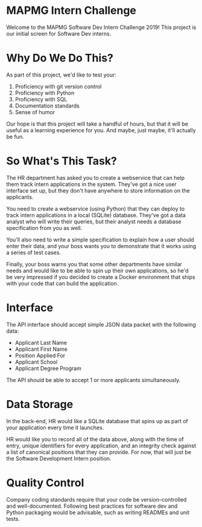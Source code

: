 # MAPMG Intern Challenge

Welcome to the MAPMG Software Dev Intern Challenge 2019!
This project is our initial screen for Software Dev interns.

# Why Do We Do This?

As part of this project, we'd like to test your:

1. Proficiency with git version control
2. Proficiency with Python
3. Proficiency with SQL
4. Documentation standards
5. Sense of humor

Our hope is that this project will take a handful of hours,
but that it will be useful as a learning experience for you.
And maybe, just maybe, it'll actually be fun.

# So What's This Task?

The HR department has asked you to create a webservice
that can help them track intern applications in the system.
They've got a nice user interface set up, but they don't have
anywhere to store information on the applicants.

You need to create a webservice (using Python) that they can
deploy to track intern applications in a local (SQLite) database.
They've got a data analyst who will write their queries, but
their analyst needs a database specification from you as well.

You'll also need to write a simple specification to explain
how a user should enter their data, and your boss wants you
to demonstrate that it works using a series of test cases.

Finally, your boss warns you that some other departments have
similar needs and would like to be able to spin up their own
applications, so he'd be very impressed if you 
decided to create a Docker environment
that ships with your code that can build the application.

# Interface

The API interface should accept simple JSON data packet with
the following data:

- Applicant Last Name
- Applicant First Name
- Position Applied For
- Applicant School
- Applicant Degree Program

The API should be able to accept 1 or more applicants simultaneously.

# Data Storage

In the back-end, HR would like a SQLite database that spins up
as part of your application every time it launches.

HR would like you to record all of the data above, along with
the time of entry, unique identifiers for every application,
and an integrity check against a list of canonical positions
that they can provide.  For now, that will just be
the Software Development Intern position.

# Quality Control

Company coding standards require that your code be version-controlled
and well-documented.  Following best practices for software dev
and Python packaging would be advisable, such as writing READMEs
and unit tests.
